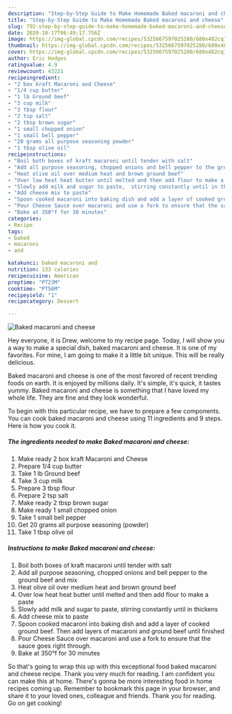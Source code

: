 ```yaml
---
description: "Step-by-Step Guide to Make Homemade Baked macaroni and cheese"
title: "Step-by-Step Guide to Make Homemade Baked macaroni and cheese"
slug: 792-step-by-step-guide-to-make-homemade-baked-macaroni-and-cheese
date: 2020-10-17T06:49:17.756Z
image: https://img-global.cpcdn.com/recipes/5325667597025280/680x482cq70/baked-macaroni-and-cheese-recipe-main-photo.jpg
thumbnail: https://img-global.cpcdn.com/recipes/5325667597025280/680x482cq70/baked-macaroni-and-cheese-recipe-main-photo.jpg
cover: https://img-global.cpcdn.com/recipes/5325667597025280/680x482cq70/baked-macaroni-and-cheese-recipe-main-photo.jpg
author: Eric Hodges
ratingvalue: 4.9
reviewcount: 43221
recipeingredient:
- "2 box kraft Macaroni and Cheese"
- "1/4 cup butter"
- "1 lb Ground beef"
- "3 cup milk"
- "3 tbsp flour"
- "2 tsp salt"
- "2 tbsp brown sugar"
- "1 small chopped onion"
- "1 small bell pepper"
- "20 grams all purpose seasoning powder"
- "1 tbsp olive oil"
recipeinstructions:
- "Boil both boxes of kraft macaroni until tender with salt"
- "Add all purpose seasoning, chopped onions and bell pepper to the ground beef and mix"
- "Heat olive oil over medium heat and brown ground beef"
- "Over low heat heat butter until melted and then add flour to make a paste"
- "Slowly add milk and sugar to paste,  stirring constantly until in thickens"
- "Add cheese mix to paste"
- "Spoon cooked macaroni into baking dish and add a layer of cooked ground beef. Then add layers of macaroni and ground beef until finished"
- "Pour Cheese Sauce over macaroni and use a fork to ensure that the sauce goes right through."
- "Bake at 350°f for 30 minutes"
categories:
- Recipe
tags:
- baked
- macaroni
- and

katakunci: baked macaroni and 
nutrition: 133 calories
recipecuisine: American
preptime: "PT23M"
cooktime: "PT56M"
recipeyield: "1"
recipecategory: Dessert

---
```



![Baked macaroni and cheese](https://img-global.cpcdn.com/recipes/5325667597025280/680x482cq70/baked-macaroni-and-cheese-recipe-main-photo.jpg)

Hey everyone, it is Drew, welcome to my recipe page. Today, I will show you a way to make a special dish, baked macaroni and cheese. It is one of my favorites. For mine, I am going to make it a little bit unique. This will be really delicious.

Baked macaroni and cheese is one of the most favored of recent trending foods on earth. It is enjoyed by millions daily. It's simple, it's quick, it tastes yummy. Baked macaroni and cheese is something that I have loved my whole life. They are fine and they look wonderful.




To begin with this particular recipe, we have to prepare a few components. You can cook baked macaroni and cheese using 11 ingredients and 9 steps. Here is how you cook it.

<!--inarticleads1-->

##### The ingredients needed to make Baked macaroni and cheese:

1. Make ready 2 box kraft Macaroni and Cheese
1. Prepare 1/4 cup butter
1. Take 1 lb Ground beef
1. Take 3 cup milk
1. Prepare 3 tbsp flour
1. Prepare 2 tsp salt
1. Make ready 2 tbsp brown sugar
1. Make ready 1 small chopped onion
1. Take 1 small bell pepper
1. Get 20 grams all purpose seasoning (powder)
1. Take 1 tbsp olive oil




<!--inarticleads2-->

##### Instructions to make Baked macaroni and cheese:

1. Boil both boxes of kraft macaroni until tender with salt
1. Add all purpose seasoning, chopped onions and bell pepper to the ground beef and mix
1. Heat olive oil over medium heat and brown ground beef
1. Over low heat heat butter until melted and then add flour to make a paste
1. Slowly add milk and sugar to paste,  stirring constantly until in thickens
1. Add cheese mix to paste
1. Spoon cooked macaroni into baking dish and add a layer of cooked ground beef. Then add layers of macaroni and ground beef until finished
1. Pour Cheese Sauce over macaroni and use a fork to ensure that the sauce goes right through.
1. Bake at 350°f for 30 minutes




So that's going to wrap this up with this exceptional food baked macaroni and cheese recipe. Thank you very much for reading. I am confident you can make this at home. There's gonna be more interesting food in home recipes coming up. Remember to bookmark this page in your browser, and share it to your loved ones, colleague and friends. Thank you for reading. Go on get cooking!
